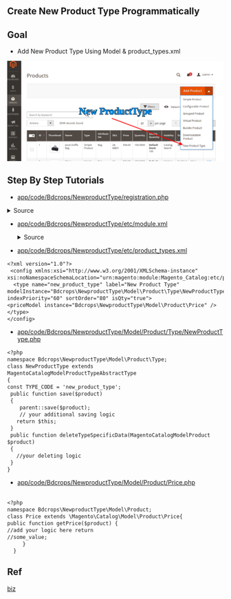## Create New Product Type Programmatically

## Goal

- Add New Product Type Using Model & product_types.xml

![newProductType](docs/newProductType.png)

## Step By Step Tutorials


- [app/code/Bdcrops/NewproductType/registration.php](registration.php)


<details><summary>Source</summary>

```
<?php
    \Magento\Framework\Component\ComponentRegistrar::register(
        \Magento\Framework\Component\ComponentRegistrar::MODULE,
        'Bdcrops_NewproductType',
        __DIR__
    );
```
</details>


- [app/code/Bdcrops/NewproductType/etc/module.xml](etc/module.xml)

    <details><summary>Source</summary>
    ```
    <?xml version="1.0"?>
    <config xmlns:xsi="http://www.w3.org/2001/XMLSchema-instance" xsi:noNamespaceSchemaLocation="urn:magento:framework:Module/etc/module.xsd">
    <module name="Bdcrops_NewproductType" setup_version="1.0.0"/>
    </config>
    ```
    </details>


- [app/code/Bdcrops/NewproductType/etc/product_types.xml](etc/product_types.xml)
```
<?xml version="1.0"?>
 <config xmlns:xsi="http://www.w3.org/2001/XMLSchema-instance" xsi:noNamespaceSchemaLocation="urn:magento:module:Magento_Catalog:etc/product_types.xsd">
  <type name="new_product_type" label="New Product Type" modelInstance="Bdcrops\NewproductType\Model\Product\Type\NewProductType" indexPriority="60" sortOrder="80" isQty="true">
<priceModel instance="Bdcrops\NewproductType\Model\Product\Price" />
</type>
</config>

```
- [app/code/Bdcrops/NewproductType/Model/Product/Type/NewProductType.php](Model/Product/Type/NewProductType.php)
```
<?php
namespace Bdcrops\NewproductType\Model\Product\Type;
class NewProductType extends MagentoCatalogModelProductTypeAbstractType
{
const TYPE_CODE = 'new_product_type';
 public function save($product)
 {
    parent::save($product);
    // your additional saving logic
   return $this;
 }
 public function deleteTypeSpecificData(MagentoCatalogModelProduct $product)
 {
   //your deleting logic
 }
}

```
- [app/code/Bdcrops/NewproductType/Model/Product/Price.php](Model/Product/Price.php)
```

<?php
namespace Bdcrops\NewproductType\Model\Product;
class Price extends \Magento\Catalog\Model\Product\Price{
public function getPrice($product) {
//add your logic here return
//some_value;
     }
  }

```


## Ref

[biz](https://www.bizspice.com/blog/post/create-or-develop-new-product-type-in-magento-2)
